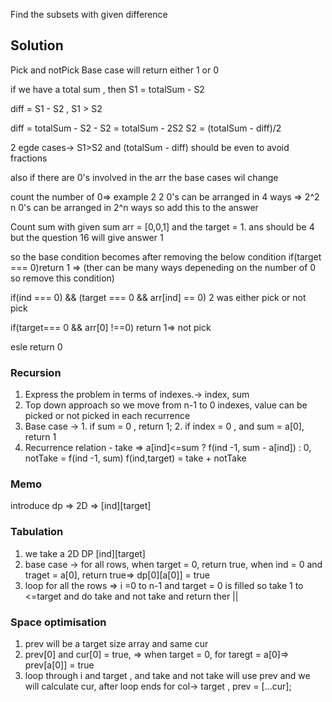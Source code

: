 Find the subsets with given difference 


## Solution 
Pick and notPick 
Base case will return either 1 or 0

if we have a total sum , then S1 = totalSum - S2

diff = S1 - S2 , S1 > S2

diff = totalSum - S2 - S2 = totalSum - 2S2
S2 = (totalSum - diff)/2

2 egde cases-> S1>S2
and (totalSum - diff) should be even to avoid fractions

also if there are 0's involved in the arr 
the base cases wil change

count the number of 0=> example 2
2 0's can be arranged in 4 ways => 2^2
n 0's can be arranged in 2^n ways 
so add this to the answer

Count sum with given sum
arr = [0,0,1] and the target = 1.
ans should be 4 but the question 16 will give answer 1

so the base condition becomes after removing the below condition
if(target === 0)return 1 => (ther can be many ways depeneding on the number of 0 so remove this condition)

if(ind === 0) && (target === 0 && arr[ind] == 0) 2 was either pick or not pick

if(target=== 0 && arr[0] !==0) return 1=> not pick

esle return 0


### Recursion
1. Express the problem in terms of indexes.-> index, sum
2. Top down approach so we move from n-1 to 0 indexes, value can be picked or not picked in each recurrence
3. Base case -> 1. if sum = 0 , return 1;
                2. if index = 0 , and sum = a[0], return 1
4. Recurrence relation - take => a[ind]<=sum ? f(ind -1, sum - a[ind]) : 0,
 notTake = f(ind -1, sum)
   f(ind,target) = take + notTake

### Memo
introduce dp => 2D => [ind][target]

### Tabulation
1. we take a 2D DP [ind][target]
2. base case -> for all rows, when target = 0, return true, when ind = 0 and traget = a[0], return true=> dp[0][a[0]] = true
3. loop for all the rows => i =0 to  n-1 and target = 0 is filled so take 1 to  <=target and do take and not take and return ther ||

### Space optimisation
1. prev will be a target size array and same cur 
2. prev[0] and cur[0] = true, => when target = 0, for taregt = a[0]=> prev[a[0]] = true
3. loop through i and target , and take and not take will use prev and we will calculate cur,
   after loop ends for col-> target , prev = [...cur];